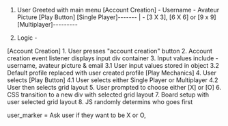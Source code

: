 1. User Greeted with main menu
    [Account Creation]
        - Username
        - Avateur Picture
    [Play Button]
        [Single Player]-------
                              | - [3 X 3], [6 X 6] or [9 x 9]
        [Multiplayer]---------

2. Logic -

[Account Creation]
    1. User presses "account creation" button
    2. Account creation event listener displays input div container
    3. Input values include - username, avateur picture & email
        3.1 User input values stored in object
        3.2 Default profile replaced with user created profile
[Play Mechanics]
    4. User selects [Play Button]
        4.1 User selects either Single Player or Multiplayer
        4.2 User then selects grid layout
    5. User prompted to choose either [X] or [O]
    6. CSS transition to a new div with selected grid layout
    7. Board setup with user selected grid layout
    8. JS randomly determins who goes first
 


user_marker = Ask user if they want to be X or O,
    
